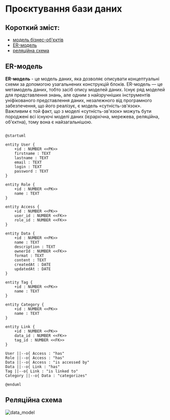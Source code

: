 # Проєктування бази даних

## Короткий зміст:
- [модель бізнес-об'єктів](#BusinessObjectsModel)
- [ER-модель](#ERModel)
- [реляційна схема](#RelationalSchema)

<span id="ERModel"></span>
## ER-модель
**ER-модель** - це модель даних, яка дозволяє описувати концептуальні схеми за допомогою узагальнених конструкцій блоків. ER-модель — це метамодель даних, тобто засіб опису моделей даних. Існує ряд моделей для представлення знань, але одним з найзручніших інструментів уніфікованого представлення даних, незалежного від програмного забезпечення, що його реалізує, є модель «сутність-зв'язок». Важливим є той факт, що з моделі «сутність-зв'язок» можуть бути породжені всі існуючі моделі даних (ієрархічна, мережева, реляційна, об'єктна), тому вона є найзагальнішою.

```plantuml

@startuml

entity User {
    +id : NUMBER <<PK>>
    firstname : TEXT
    lastname : TEXT
    email : TEXT
    login : TEXT
    password : TEXT
}

entity Role {
    +id : NUMBER <<PK>>
    name : TEXT
}

entity Access {
    +id : NUMBER <<PK>>
    user_id : NUMBER <<FK>>
    role_id : NUMBER <<FK>>
}

entity Data {
    +id : NUMBER <<PK>>
    name : TEXT
    description : TEXT
    ownerId : NUMBER <<FK>>
    format : TEXT
    content : TEXT
    createdAt : DATE
    updatedAt : DATE
}

entity Tag {
    +id : NUMBER <<PK>>
    name : TEXT
}

entity Category {
    +id : NUMBER <<PK>>
    name : TEXT
}

entity Link {
    +id : NUMBER <<PK>>
    data_id : NUMBER <<FK>>
    tag_id : NUMBER <<FK>>
}

User ||--o{ Access : "has"
Role ||--o{ Access : "has"
Data ||--o{ Access : "is accessed by"
Data ||--o{ Link : "has"
Tag ||--o{ Link : "is linked to"
Category ||--o{ Data : "categorizes"

@enduml
```

</center>


<span id="RelationalSchema"></span>
## Реляційна схема
![data_model](https://github.com/user-attachments/assets/c561b973-57cb-4650-91f9-7312b1471114)




